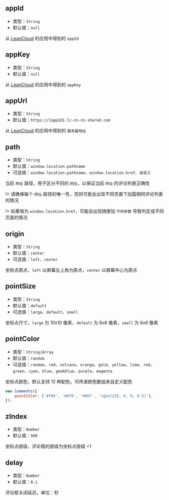 ## appId

- 类型：`String`
- 默认值：`null`

从 [LeanCloud](https://leancloud.cn/dashboard/applist.html#/apps) 的应用中得到的 `appId`

## appKey

- 类型：`String`
- 默认值：`null`

从 [LeanCloud](https://leancloud.cn/dashboard/applist.html#/apps) 的应用中得到的 `appKey`

## appUrl

- 类型：`String`
- 默认值：`https://{appId}.lc-cn-n1-shared.com`

从 [LeanCloud](https://leancloud.cn/dashboard/applist.html#/apps) 的应用中得到的 `服务器地址`

## path

- 类型：`String`
- 默认值：`window.location.pathname`
- 可选值：`window.location.pathname`、`window.location.href`、`自定义`

当前 `网址` 路径，用于区分不同的 `网址`，以保证当前 `网址` 的评论列表正确性

!> 请确保每个 `网址` 路径的唯一性，否则可能会出现不同页面下加载相同评论列表的情况

!> 如果值为 `window.location.href`，可能会出现随便加 `不同参数` 导致判定成不同页面的情况

## origin

- 类型：`String`
- 默认值：`center`
- 可选值：`left`、`center`

坐标点原点，`left` 以屏幕左上角为原点，`center` 以屏幕中心为原点

## pointSize

- 类型：`String`
- 默认值：`default`
- 可选值：`large`、`default`、`small`

坐标点尺寸，`large` 为 10x10 像素，`default` 为 8x8 像素，`small` 为 6x6 像素

## pointColor

- 类型：`String|Array`
- 默认值：`random`
- 可选值：`random`、`red`、`volcano`、`orange`、`gold`、`yellow`、`lime`、`red`、`green`、`cyan`、`blue`、`geekblue`、`purple`、`magenta`

坐标点颜色，默认支持 12 种配色，可传递颜色数组来自定义配色

```js
new Comments({
    pointColor: ['#f00', '#0f0', '#00f', 'rgba(255, 0, 0, 0.5)'],
});
```

## zIndex

- 类型：`Number`
- 默认值：`999`

坐标点层级，评论框的层级为坐标点层级 +1

## delay

- 类型：`Number`
- 默认值：`0.1`

评论框关闭延迟，单位：秒
